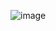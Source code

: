 ![image](https://user-images.githubusercontent.com/107780170/199559054-fc982177-d8b7-41bb-82c2-d363355e07e7.png)
